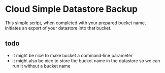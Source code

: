 # Cloud Simple Datastore Backup

This simple script, when completed with your prepared bucket name, initiates an export of your datastore into that bucket.


## todo

* it might be nice to make bucket a command-line parameter
* it might also be nice to store the bucket name in the datastore so we can run it without a bucket name
